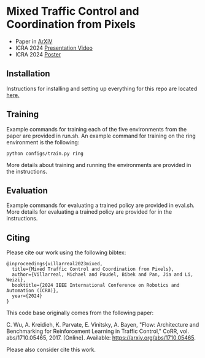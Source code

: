 # Mixed Traffic Control and Coordination from Pixels

- Paper in [ArXiV](https://arxiv.org/abs/2302.09167v4)
- ICRA 2024 [Presentation Video](https://youtu.be/g-aBGhdFHXU)
- ICRA 2024 [Poster](https://github.com/tmvllrrl/mtc-pixels/blob/master/ICRA_Poster_medium.pdf)

## Installation

Instructions for installing and setting up everything for this repo are located [here.](https://docs.google.com/document/d/1Niz2ysr3W74fNFhhazhC540pEqdYxzkTznYa0d7TiiU/edit?usp=sharing)

## Training

Example commands for training each of the five environments from the paper are provided in run.sh. An example command for training on the ring environment is the following:

```
python configs/train.py ring
```

More details about training and running the environments are provided in the instructions.

## Evaluation

Example commands for evaluating a trained policy are provided in eval.sh. More details for evaluating a trained policy are provided for in the instructions.

## Citing

Please cite our work using the following bibtex:
```
@inproceedings{villarreal2023mixed,
  title={Mixed Traffic Control and Coordination from Pixels},
  author={Villarreal, Michael and Poudel, Bibek and Pan, Jia and Li, Weizi},
  booktitle={2024 IEEE International Conference on Robotics and Automation (ICRA)},
  year={2024}
}
```

This code base originally comes from the following paper:

C. Wu, A. Kreidieh, K. Parvate, E. Vinitsky, A. Bayen, "Flow: Architecture and Benchmarking for Reinforcement Learning in Traffic Control," CoRR, vol. abs/1710.05465, 2017. [Online]. Available: https://arxiv.org/abs/1710.05465.

Please also consider cite this work.

